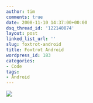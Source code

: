 ```yaml
---
author: tim
comments: true
date: 2008-11-10 14:37:00+00:00
dsq_thread_id: '122140874'
layout: post
linked_list_url: ''
slug: foxtrot-android
title: Foxtrot Android
wordpress_id: 183
categories:
- Code
tags:
- Android
---
```


[![](http://picayune.uclick.com/comics/ft/2008/ft081109.gif)](http://picayune.uclick.com/comics/ft/2008/ft081109.gif)
